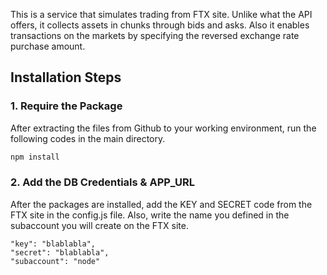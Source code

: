 This is a service that simulates trading from FTX site. Unlike what the API offers, it collects assets in chunks through bids and asks. 
Also it enables transactions on the markets by specifying the reversed exchange rate purchase amount.

## Installation Steps

### 1. Require the Package

After extracting the files from Github to your working environment, run the following codes in the main directory.

```bash
npm install
```

### 2. Add the DB Credentials & APP_URL

After the packages are installed, add the KEY and SECRET code from the FTX site in the config.js file.
Also, write the name you defined in the subaccount you will create on the FTX site.

```
"key": "blablabla",
"secret": "blablabla",
"subaccount": "node"
```